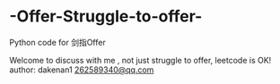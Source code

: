 # -Offer-Struggle-to-offer-
Python code for 剑指Offer

Welcome to discuss with me , not just struggle to offer, leetcode is OK!
author: dakenan1    262589340@qq.com
